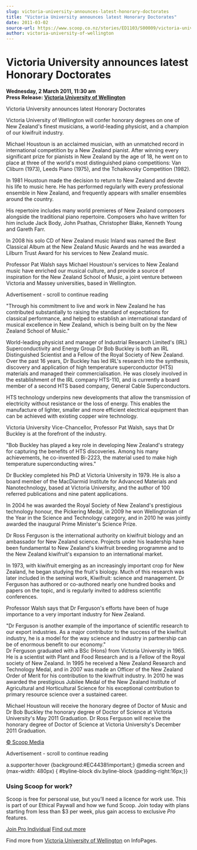 ```yaml
---
slug: victoria-university-announces-latest-honorary-doctorates
title: "Victoria University announces latest Honorary Doctorates"
date: 2011-03-02
source-url: https://www.scoop.co.nz/stories/ED1103/S00009/victoria-university-announces-latest-honorary-doctorates.htm
author: victoria-university-of-wellington
---
```

Victoria University announces latest Honorary Doctorates
========================================================

**Wednesday, 2 March 2011, 11:30 am**  
**Press Release: [Victoria University of Wellington](https://info.scoop.co.nz/Victoria_University_of_Wellington)**

Victoria University announces latest Honorary Doctorates

Victoria University of Wellington will confer honorary degrees on one of New Zealand's finest musicians, a world-leading physicist, and a champion of our kiwifruit industry.

Michael Houstoun is an acclaimed musician, with an unmatched record in international competition by a New Zealand pianist. After winning every significant prize for pianists in New Zealand by the age of 18, he went on to place at three of the world's most distinguished piano competitions: Van Cliburn (1973), Leeds Piano (1975), and the Tchaikovsky Competition (1982).

In 1981 Houstoun made the decision to return to New Zealand and devote his life to music here. He has performed regularly with every professional ensemble in New Zealand, and frequently appears with smaller ensembles around the country.

His repertoire includes many world premieres of New Zealand composers alongside the traditional piano repertoire. Composers who have written for him include Jack Body, John Psathas, Christopher Blake, Kenneth Young and Gareth Farr.

In 2008 his solo CD of New Zealand music Inland was named the Best Classical Album at the New Zealand Music Awards and he was awarded a Lilburn Trust Award for his services to New Zealand music.

Professor Pat Walsh says Michael Houstoun's services to New Zealand music have enriched our musical culture, and provide a source of inspiration for the New Zealand School of Music, a joint venture between Victoria and Massey universities, based in Wellington.

Advertisement - scroll to continue reading





\"Through his commitment to live and work in New Zealand he has contributed substantially to raising the standard of expectations for classical performance, and helped to establish an international standard of musical excellence in New Zealand, which is being built on by the New Zealand School of Music."

  
World-leading physicist and manager of Industrial Research Limited's (IRL) Superconductivity and Energy Group Dr Bob Buckley is both an IRL Distinguished Scientist and a Fellow of the Royal Society of New Zealand. Over the past 16 years, Dr Buckley has led IRL's research into the synthesis, discovery and application of high temperature superconductor (HTS) materials and managed their commercialisation. He was closely involved in the establishment of the IRL company HTS-110, and is currently a board member of a second HTS based company, General Cable Superconductors.

HTS technology underpins new developments that allow the transmission of electricity without resistance or the loss of energy. This enables the manufacture of lighter, smaller and more efficient electrical equipment than can be achieved with existing copper wire technology.

Victoria University Vice-Chancellor, Professor Pat Walsh, says that Dr Buckley is at the forefront of the industry.

"Bob Buckley has played a key role in developing New Zealand's strategy for capturing the benefits of HTS discoveries. Among his many achievements, he co-invented Bi-2223, the material used to make high temperature superconducting wires."

Dr Buckley completed his PhD at Victoria University in 1979. He is also a board member of the MacDiarmid Institute for Advanced Materials and Nanotechnology, based at Victoria University, and the author of 100 referred publications and nine patent applications.

In 2004 he was awarded the Royal Society of New Zealand's prestigious technology honour, the Pickering Medal, in 2009 he won Wellingtonian of the Year in the Science and Technology category, and in 2010 he was jointly awarded the inaugural Prime Minister's Science Prize.

  
Dr Ross Ferguson is the international authority on kiwifruit biology and an ambassador for New Zealand science. Projects under his leadership have been fundamental to New Zealand's kiwifruit breeding programme and to the New Zealand kiwifruit's expansion to an international market.

In 1973, with kiwifruit emerging as an increasingly important crop for New Zealand, he began studying the fruit's biology. Much of this research was later included in the seminal work, Kiwifruit: science and management. Dr Ferguson has authored or co-authored nearly one hundred books and papers on the topic, and is regularly invited to address scientific conferences.

Professor Walsh says that Dr Ferguson's efforts have been of huge importance to a very important industry for New Zealand.

"Dr Ferguson is another example of the importance of scientific research to our export industries. As a major contributor to the success of the kiwifruit industry, he is a model for the way science and industry in partnership can be of enormous benefit to our economy."  
Dr Ferguson graduated with a BSc (Hons) from Victoria University in 1965. He is a scientist with Plant and Food Research and is a Fellow of the Royal society of New Zealand. In 1995 he received a New Zealand Research and Technology Medal, and in 2007 was made an Officer of the New Zealand Order of Merit for his contribution to the kiwifruit industry. In 2010 he was awarded the prestigious Jubilee Medal of the New Zealand Institute of Agricultural and Horticultural Science for his exceptional contribution to primary resource science over a sustained career.

Michael Houstoun will receive the honorary degree of Doctor of Music and Dr Bob Buckley the honorary degree of Doctor of Science at Victoria University's May 2011 Graduation. Dr Ross Ferguson will receive the honorary degree of Doctor of Science at Victoria University's December 2011 Graduation.

  

[© Scoop Media](http://www.scoop.co.nz/about/terms.html)  

Advertisement - scroll to continue reading



a.supporter:hover {background:#EC4438!important;} @media screen and (max-width: 480px) { #byline-block div.byline-block {padding-right:16px;}}

### Using Scoop for work?

Scoop is free for personal use, but you’ll need a licence for work use. This is part of our Ethical Paywall and how we fund Scoop. Join today with plans starting from less than $3 per week, plus gain access to exclusive _Pro_ features.  
  
[Join Pro Individual](https://pro.scoop.co.nz/Individual/?from=ProIn24) [Find out more](https://pro.scoop.co.nz/using-scoop-for-work/?from=ProIn24)

Find more from [Victoria University of Wellington](https://info.scoop.co.nz/Victoria_University_of_Wellington) on InfoPages.